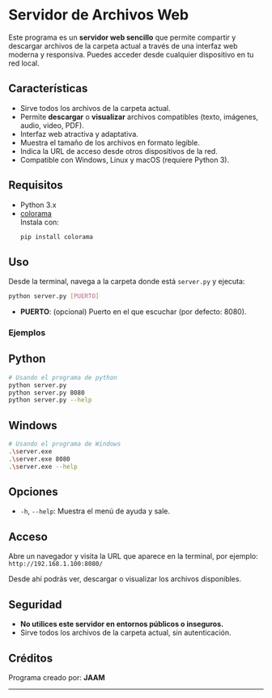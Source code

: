 # Servidor de Archivos Web

Este programa es un **servidor web sencillo** que permite compartir y descargar archivos de la carpeta actual a través de una interfaz web moderna y responsiva. Puedes acceder desde cualquier dispositivo en tu red local.

## Características

- Sirve todos los archivos de la carpeta actual.
- Permite **descargar** o **visualizar** archivos compatibles (texto, imágenes, audio, video, PDF).
- Interfaz web atractiva y adaptativa.
- Muestra el tamaño de los archivos en formato legible.
- Indica la URL de acceso desde otros dispositivos de la red.
- Compatible con Windows, Linux y macOS (requiere Python 3).

## Requisitos

- Python 3.x
- [colorama](https://pypi.org/project/colorama/)  
  Instala con:  
  ```sh
  pip install colorama
  ```

## Uso

Desde la terminal, navega a la carpeta donde está `server.py` y ejecuta:

```sh
python server.py [PUERTO]
```

- **PUERTO**: (opcional) Puerto en el que escuchar (por defecto: 8080).

### Ejemplos

## Python
```sh
# Usando el programa de python
python server.py
python server.py 8080
python server.py --help
```
## Windows
```sh
# Usando el programa de Windows
.\server.exe
.\server.exe 8080
.\server.exe --help
```
## Opciones

- `-h`, `--help`: Muestra el menú de ayuda y sale.

## Acceso

Abre un navegador y visita la URL que aparece en la terminal, por ejemplo:  
`http://192.168.1.100:8080/`

Desde ahí podrás ver, descargar o visualizar los archivos disponibles.

## Seguridad

- **No utilices este servidor en entornos públicos o inseguros.**
- Sirve todos los archivos de la carpeta actual, sin autenticación.

## Créditos

Programa creado por: **JAAM**

---
